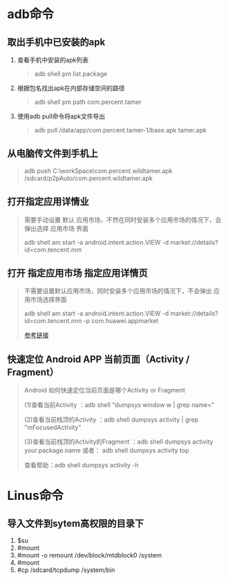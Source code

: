# adb命令

## 取出手机中已安装的apk

1. 查看手机中安装的apk列表

   > adb shell pm list package

2. 根据包名找出apk在内部存储空间的路径

   > adb shell pm path com.percent.tamer

3. 使用adb pull命令将apk文件导出

   > adb pull  /data/app/com.percent.tamer-1/base.apk tamer.apk

## 从电脑传文件到手机上

> adb push C:\workSpace\com.percent.wildtamer.apk /sdcard/p2pAuto/com.percent.wildtamer.apk

## 打开指定应用详情业

> 需要手动设置 默认 应用市场，不然在同时安装多个应用市场的情况下，会弹出选择 应用市场 界面
>
> adb shell am start -a android.intent.action.VIEW -d  market://details?id=com.tencent.mm 

## 打开 指定应用市场 指定应用详情页

> 不需要设置默认应用市场，同时安装多个应用市场的情况下，不会弹出 应用市场选择界面
>
> adb shell am start -a android.intent.action.VIEW -d  market://details?id=com.tencent.mm -p com.huawei.appmarket
>
> [参考链接](https://blog.csdn.net/slimboy123/article/details/54016830)

## 快速定位 Android APP 当前页面（Activity / Fragment）
> Android 如何快速定位当前页面是哪个Activity or Fragment
>
> (1)查看当前Activity ：adb shell "dumpsys window w | grep name="
>
> (2)查看当前栈顶的Activity ：adb shell dumpsys activity | grep "mFocusedActivity"
>
> (3)查看当前栈顶的Activity的Fragment ：adb shell dumpsys activity your.package.name
> 或者：
> adb shell dumpsys activity top
>
> 查看帮助：adb shell dumpsys activity -h

 # Linus命令

## 导入文件到sytem高权限的目录下

1. $su
2. #mount
3. #mount -o remount /dev/block/mtdblock0 /system
4. #mount
5. #cp /sdcard/tcpdump /system/bin 

